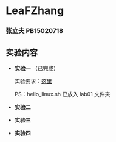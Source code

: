 # LeaFZhang

### 张立夫 PB15020718

## 实验内容

- **实验一** （已完成）

  实验要求：[这里](https://osh-2018.github.io/1/)

  PS：hello_linux.sh 已放入 lab01 文件夹

- **实验二**

- **实验三**

- **实验四**

